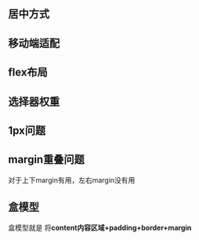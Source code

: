 ## 居中方式

## 移动端适配

## flex布局

## 选择器权重

## 1px问题

## margin重叠问题
 对于上下margin有用，左右margin没有用


## 盒模型
盒模型就是 将**content内容区域+padding+border+margin**
